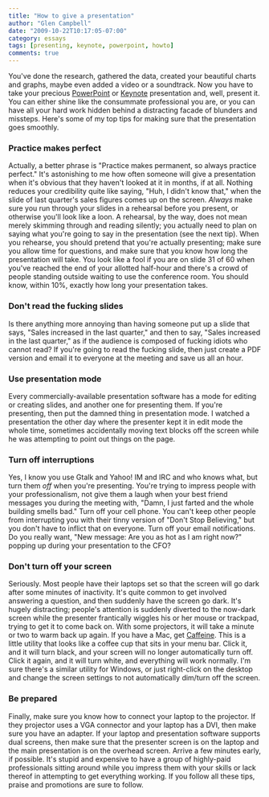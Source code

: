 ```yaml
---
title: "How to give a presentation"
author: "Glen Campbell"
date: "2009-10-22T10:17:05-07:00"
category: essays
tags: [presenting, keynote, powerpoint, howto]
comments: true
---
```

You've done the research, gathered the data, created your beautiful
charts and graphs, maybe even added a video or a soundtrack. Now
you have to take your precious
[PowerPoint](http://office.microsoft.com/en-us/powerpoint/default.aspx) or
[Keynote](http://www.apple.com/iwork/keynote) presentation and,
well, present it. You can either shine like the consummate professional
you are, or you can have all your hard work hidden behind a distracting
facade of blunders and missteps. Here's some of my top tips for
making sure that the presentation goes smoothly.

### Practice makes perfect

Actually, a better phrase is "Practice makes permanent, so always
practice perfect." It's astonishing to me how often someone will
give a presentation when it's obvious that they haven't looked at
it in months, if at all. Nothing reduces your credibility quite
like saying, "Huh, I didn't know that," when the slide of last
quarter's sales figures comes up on the screen. _Always_ make sure
you run through your slides in a rehearsal before you present, or
otherwise you'll look like a loon. A rehearsal, by the way, does
not mean merely skimming through and reading silently; you actually
need to plan on saying what you're going to say in the presentation
(see the next tip). When you rehearse, you should pretend that
you're actually presenting; make sure you allow time for questions,
and make sure that you know how long the presentation will take.
You look like a fool if you are on slide 31 of 60 when you've reached
the end of your allotted half-hour and there's a crowd of people
standing outside waiting to use the conference room. You should
know, within 10%, exactly how long your presentation takes.

### Don't read the fucking slides

Is there anything more annoying than having someone put up a slide
that says, "Sales increased in the last quarter," and then to say,
"Sales increased in the last quarter," as if the audience is composed
of fucking idiots who cannot read? If you're going to read the
fucking slide, then just create a PDF version and email it to
everyone at the meeting and save us all an hour.

### Use presentation mode

Every commercially-available presentation software has a mode for
editing or creating slides, and another one for presenting them.
If you're presenting, then put the damned thing in presentation
mode. I watched a presentation the other day where the presenter
kept it in edit mode the whole time, sometimes accidentally moving
text blocks off the screen while he was attempting to point out
things on the page.

### Turn off interruptions

Yes, I know you use Gtalk and Yahoo! IM and IRC and who knows what,
but turn them _off_ when you're presenting. You're trying to impress
people with your professionalism, not give them a laugh when your
best friend messages you during the meeting with, "Damn, I just
farted and the whole building smells bad." Turn off your cell phone.
You can't keep other people from interrupting you with their tinny
version of "Don't Stop Believing," but you don't have to inflict
that on everyone. Turn off your email notifications. Do you really
want, "New message: Are you as hot as I am right now?" popping up
during your presentation to the CFO?

### Don't turn off your screen

Seriously. Most people have their laptops set so that the screen
will go dark after some minutes of inactivity. It's quite common
to get involved answering a question, and then suddenly have the
screen go dark. It's hugely distracting; people's attention is
suddenly diverted to the now-dark screen while the presenter
frantically wiggles his or her mouse or trackpad, trying to get it
to come back on. With some projectors, it will take a minute or two
to warm back up again. If you have a Mac, get
[Caffeine](http://lightheadsw.com/caffeine/). This is a little
utility that looks like a coffee cup that sits in your menu bar.
Click it, and it will turn black, and your screen will no longer
automatically turn off. Click it again, and it will turn white, and
everything will work normally. I'm sure there's a similar utility
for Windows, or just right-click on the desktop and change the
screen settings to not automatically dim/turn off the screen.

### Be prepared

Finally, make sure you know how to connect your laptop to the
projector. If they projector uses a VGA connector and your laptop
has a DVI, then make sure you have an adapter. If your laptop and
presentation software supports dual screens, then make sure that
the presenter screen is on the laptop and the main presentation is
on the overhead screen. Arrive a few minutes early, if possible.
It's stupid and expensive to have a group of highly-paid professionals
sitting around while you impress them with your skills or lack
thereof in attempting to get everything working. If you follow all
these tips, praise and promotions are sure to follow.



